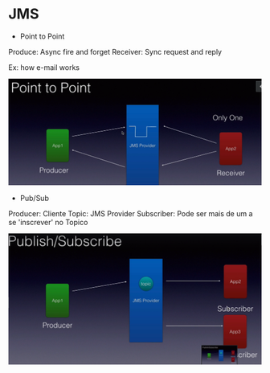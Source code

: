 # JMS  

- Point to Point 

Produce: Async fire and forget 
Receiver: Sync request and reply 

Ex: how e-mail works 

![Point-to-Point](image.png)

- Pub/Sub

Producer: Cliente 
Topic: JMS Provider 
Subscriber: Pode ser mais de um a se 'inscrever' no Topico

![pub/sub model](image-1.png)